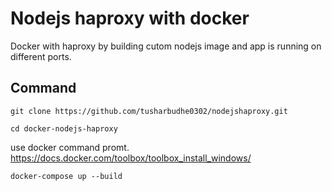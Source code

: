 # Nodejs haproxy with docker
Docker with haproxy by building cutom nodejs image and app is running on different ports.

## Command

`git clone https://github.com/tusharbudhe0302/nodejshaproxy.git`

`cd docker-nodejs-haproxy`

use docker command promt.
https://docs.docker.com/toolbox/toolbox_install_windows/

` docker-compose up --build `


